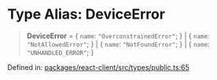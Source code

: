 # Type Alias: DeviceError

> **DeviceError** = \{ `name`: `"OverconstrainedError"`; \} \| \{ `name`: `"NotAllowedError"`; \} \| \{ `name`: `"NotFoundError"`; \} \| \{ `name`: `"UNHANDLED_ERROR"`; \}

Defined in: [packages/react-client/src/types/public.ts:65](https://github.com/fishjam-cloud/web-client-sdk/blob/00cc23b021c6e87a4a0f647ceccc9acb897b5a38/packages/react-client/src/types/public.ts#L65)
